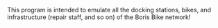 This program is intended to emulate all the docking stations, bikes, and infrastructure (repair staff, and so on)
of the Boris Bike network!
